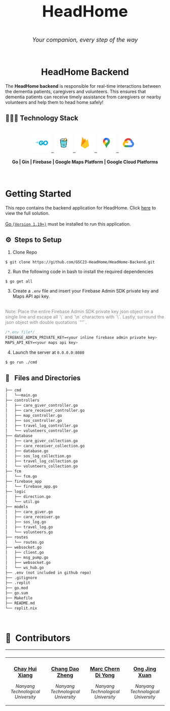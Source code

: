 <div align="center">
    <div >
        <img width="200px" src="https://firebasestorage.googleapis.com/v0/b/gsc23-12e94.appspot.com/o/members%2Fheadhome_square.png?alt=media&token=96a55b42-7c9f-4e68-b41f-d986efe79c01" alt=""/>
    </div>
    <div >
            <p style="font-size:50px;"><b>HeadHome</b></p>
            <p style="font-size:18px"><i>Your companion, every step of the way</i></p>
    </div>      
</div>
<br>

<h1 align="center">HeadHome Backend</h1>
The <b>HeadHome backend</b> is responsible for real-time interactions between the dementia patients, caregivers and volunteers. This ensures that dementia patients can receive timely assistance from caregivers or nearby volunteers and help them to head home safely!
<br>
<h2>👨🏻‍💻 Technology Stack</h2>
<br />
<div align="center">
  <a href="https://go.dev/">
      <kbd>
      <img src="./assets/icons/Go.png" height="60" />
      </kbd>
    </a>
     <a href="https://firebase.google.com/">
      <kbd>
      <img src="./assets/icons/Gin.png" height="60" />
      </kbd>
    </a>
    <a href="https://firebase.google.com/">
      <kbd>
      <img src="./assets/icons/Firebase.png" height="60" />
      </kbd>
    </a>
    <a href="https://mapsplatform.google.com/">
      <kbd>
      <img src="./assets/icons/Maps.png" height="60" />
      </kbd>
    </a>
    <a href="https://cloud.google.com/">
      <kbd>
      <img src="./assets/icons/GCP.png" height="60" />
      </kbd>
    </a>
    <br>
    <h4>Go | Gin | Firebase | Google Maps Platform | Google Cloud Platforms</h4>
</div>

<br>

# Getting Started
This repo contains the backend application for HeadHome. Click [here](https://github.com/GSC23-HeadHome/HeadHome) to view the full solution.
<br><br>
[Go `(Version 1.19+)`](https://go.dev/doc/install) must be installed to run this application.

## ⚙️ &nbsp;Steps to Setup
1. Clone Repo
```
$ git clone https://github.com/GSC23-HeadHome/HeadHome-Backend.git
```
2. Run the following code in bash to install the required dependencies
```
$ go get all
```
3. Create a `.env` file and insert your Firebase Admin SDK private key and Maps API api key. 
<br>
<font color="#888888">
    Note: Place the entire Firebase Admin SDK private key json object on a single line and escape all `\` and `\n` characters with `\`. Lastly, surround the json object with double quotations `""`.
</font>

```css
/*.env file*/
FIREBASE_ADMIN_PRIVATE_KEY=<your inline firebase admin private key>
MAPS_API_KEY=<your maps api key>
```
4. Launch the server at `0.0.0.0:8080`
```
$ go run ./cmd
```


## 🔑 &nbsp; Files and Directories

```tree
├── cmd
│   └──main.go
├── controllers
│   ├── care_giver_controller.go
│   ├── care_receiver_controller.go
│   ├── map_controller.go
│   ├── sos_controller.go
│   ├── travel_log_controller.go
│   └── volunteers_controller.go
├── database
│   ├── care_giver_collection.go
│   ├── care_receiver_collection.go
│   ├── database.go
│   ├── sos_log_collection.go
│   ├── travel_log_collection.go
│   └── volunteers_collection.go
├── fcm
│   └── fcm.go
├── firebase_app
│   └── firebase_app.go
├── logic
│   ├── direction.go
│   └── util.go
├── models
│   ├── care_giver.go
│   ├── care_receiver.go
│   ├── sos_log.go
│   ├── travel_log.go
│   └── volunteers.go
├── routes
│   └── routes.go
├── websocket.go
│   ├── client.go
│   ├── msg_pump.go
│   ├── websocket.go
│   └── ws_hub.go
├── .env (not included in github repo)
├── .gitignore
├── .replit
├── go.mod
├── go.sum
├── Makefile
├── README.md
└── replit.nix
```

<br>


# 👥 &nbsp;Contributors

|<a href="https://www.linkedin.com/in/hui-xiang/"><img width="180px" src="https://firebasestorage.googleapis.com/v0/b/gsc23-12e94.appspot.com/o/members%2Fhuixiang.jpeg?alt=media&token=96a55b42-7c9f-4e68-b41f-d986efe79c01" alt=""/></a>|<a href="https://www.linkedin.com/in/dao-zheng-chang/"><img width="180px" src="https://firebasestorage.googleapis.com/v0/b/gsc23-12e94.appspot.com/o/members%2Fdaozheng.jpeg?alt=media&token=96a55b42-7c9f-4e68-b41f-d986efe79c01" alt=""/></a>|<a href="https://www.linkedin.com/in/marc-chern/"><img width="180px" src="https://firebasestorage.googleapis.com/v0/b/gsc23-12e94.appspot.com/o/members%2Fmarc.jpeg?alt=media&token=96a55b42-7c9f-4e68-b41f-d986efe79c01" alt=""/></a>|<a href="https://www.linkedin.com/in/jing-xuan-ong-8b59b3201/"><img width="180px" src="https://firebasestorage.googleapis.com/v0/b/gsc23-12e94.appspot.com/o/members%2Fjingxuan.jpeg?alt=media&token=96a55b42-7c9f-4e68-b41f-d986efe79c01" alt=""/>
|--------------------------|--------------------------|--------------------------|--------------------------|
|<div align="center"> <h3><b><a href="https://github.com/chayhuixiang">Chay Hui Xiang</b></h3></a><p><i>Nanyang Technological University</i></p></div>|<div align="center"><h3><b><a href="https://github.com/changdaozheng/">Chang Dao Zheng</b></h3></a><p><i>Nanyang Technological University</i></p></div>|<div align="center"><h3><b><a href="https://github.com/Trigon25">Marc Chern Di Yong</b></h3></a><p><i>Nanyang Technological University</i></p></div>|<div align="center"><h3><b><a href="https://github.com/ongjx16">Ong Jing Xuan</b></h3></a><p><i>Nanyang Technological University</i></p></div>|
